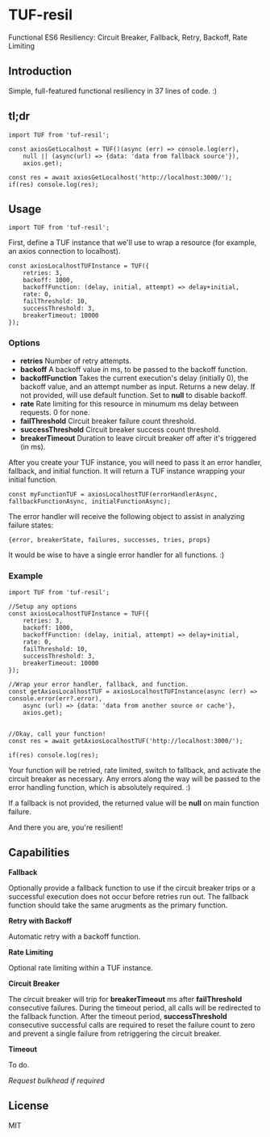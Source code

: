 # TUF-resil
Functional ES6 Resiliency: Circuit Breaker, Fallback, Retry, Backoff, Rate Limiting


## Introduction

Simple, full-featured functional resiliency in 37 lines of code. :)


## tl;dr

```
import TUF from 'tuf-resil';

const axiosGetLocalhost = TUF()(async (err) => console.log(err),
    null || (async(url) => {data: 'data from fallback source'}),
    axios.get);

const res = await axiosGetLocalhost('http://localhost:3000/');
if(res) console.log(res);
```

## Usage

`import TUF from 'tuf-resil';`

First, define a TUF instance that we'll use to wrap a resource (for example, an axios connection to localhost).

```
const axiosLocalhostTUFInstance = TUF({
    retries: 3,
    backoff: 1000,
    backoffFunction: (delay, initial, attempt) => delay+initial,
    rate: 0,
    failThreshold: 10,
    successThreshold: 3,
    breakerTimeout: 10000
});
```

### Options

  - **retries** Number of retry attempts.
  - **backoff** A backoff value in ms, to be passed to the backoff function.
  - **backoffFunction** Takes the current execution's delay (initially 0),
    the backoff value, and an attempt number as input.
    Returns a new delay. If not provided, will use default function. Set to **null** to disable backoff.
  - **rate** Rate limiting for this resource in minumum ms delay between requests. 0 for none.
  - **failThreshold** Circuit breaker failure count threshold.
  - **successThreshold** Circuit breaker success count threshold.
  - **breakerTimeout** Duration to leave circuit breaker off after it's triggered (in ms).
  
After you create your TUF instance, you will need to pass it an error handler, fallback, and initial function. It will return a TUF instance wrapping your initial function.

`const myFunctionTUF = axiosLocalhostTUF(errorHandlerAsync, fallbackFunctionAsync, initialFunctionAsync);`

The error handler will receive the following object to assist in analyzing failure states:

`{error, breakerState, failures, successes, tries, props}`

It would be wise to have a single error handler for all functions. :)


### Example

```
import TUF from 'tuf-resil';

//Setup any options
const axiosLocalhostTUFInstance = TUF({
    retries: 3,
    backoff: 1000,
    backoffFunction: (delay, initial, attempt) => delay+initial,
    rate: 0,
    failThreshold: 10,
    successThreshold: 3,
    breakerTimeout: 10000
});

//Wrap your error handler, fallback, and function.
const getAxiosLocalhostTUF = axiosLocalhostTUFInstance(async (err) => console.error(err?.error),
    async (url) => {data: 'data from another source or cache'},
    axios.get);


//Okay, call your function!
const res = await getAxiosLocalhostTUF('http://localhost:3000/');

if(res) console.log(res);
```

Your function will be retried, rate limited, switch to fallback, and activate the circuit breaker as necessary. Any errors along the way will be passed to the error handling function, which is absolutely required. :)

If a fallback is not provided, the returned value will be **null** on main function failure.

And there you are, you're resilient!


## Capabilities

**Fallback**

Optionally provide a fallback function to use if the circuit breaker trips or a successful execution does not occur before retries run out. The fallback function should take the same arugments as the primary function.

**Retry with Backoff**

Automatic retry with a backoff function.

**Rate Limiting**

Optional rate limiting within a TUF instance.

**Circuit Breaker**

The circuit breaker will trip for **breakerTimeout** ms after **failThreshold** consecutive failures. During the timeout period, all calls will be redirected to the fallback function. After the timeout period, **successThreshold** consecutive successful calls are required to reset the failure count to zero and prevent a single failure from retriggering the circuit breaker.

**Timeout**

To do.

*Request bulkhead if required*


## License
MIT